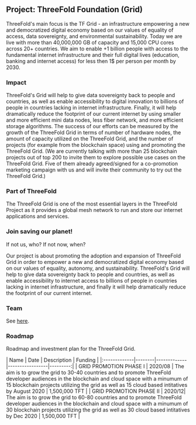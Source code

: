 ## Project: ThreeFold Foundation (Grid)

ThreeFold's main focus is the TF Grid - an infrastructure empowering a new and democratized digital economy based on our values of equality of access, data sovereignty, and environmental sustainability. Today we are live with more than 40,000,000 GB of capacity and 15,000 CPU cores across 20+ countries. We aim to enable +1 billion people with access to the fundamental internet infrastructure and their full digital lives (education, banking and internet access) for less then 1$ per person per month by 2030.

### Impact

ThreeFold's Grid will help to give data sovereignty back to people and countries, as well as enable accessibility to digital innovation to billions of people in countries lacking in internet infrastructure. Finally, it will help dramatically reduce the footprint of our current internet by using smaller and more efficient mini data nodes, less fiber network, and more efficient storage algorithms. The success of our efforts can be measured by the growth of the ThreeFold Grid in terms of number of hardware nodes, the amount of capacity utilized on the ThreeFold Grid, and the number of projects (for example from the blockchain space) using and promoting the ThreeFold Grid. (We are currently talking with more than 25 blockchain projects out of top 200 to invite them to explore possible use cases on the ThreeFold Grid. Five of them already agreed/signed for a co-promotion marketing campaign with us and will invite their community to try out the ThreeFold Grid.)

### Part of ThreeFold

The ThreeFold Grid is one of the most essential layers in the ThreeFold Project as it provides a global mesh network to run and store our internet applications and services.

### Join saving our planet!

If not us, who? If not now, when?

Our project is about promoting the adoption and expansion of ThreeFold Grid in order to empower a new and democratized digital economy based on our values of equality, autonomy, and sustainability. ThreeFold's Grid will help to give data sovereignty back to people and countries, as well as enable accessibility to internet access to billions of people in countries lacking in internet infrastructure, and finally it will help dramatically reduce the footprint of our current internet.

### Team

See [here](http://threefold.io/public/#/team).

### Roadmap

Roadmap and investment plan for the ThreeFold Grid.

| Name         | Date   | Description | Funding |
|:-------------|--------|-------------|-----------------|---------:|
| GRID PROMOTION PHASE I |  2020/08 | The aim is to grow the grid to 30-40 countries and to promote ThreeFold developer audiences in the blockchain and cloud space with a minumum of 15 blockchain projects utilizing the grid as well as 15 cloud based intitatives by August 2020 | 1,500,000 TFT |
| GRID PROMOTION PHASE II | 2020/12|  The aim is to grow the grid to 60-80 countries and to promote ThreeFold developer audiences in the blockchain and cloud space with a minumum of 30 blockchain projects utilizing the grid as well as 30 cloud based intitatives by Dec 2020 | 1,500,000 TFT | 



